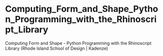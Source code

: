 # Computing_Form_and_Shape_Python_Programming_with_the_Rhinoscript_Library
Computing Form and Shape - Python Programming with the Rhinoscript Library (Rhode Island School of Design | Kadenze)
